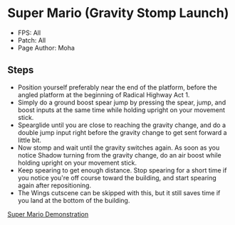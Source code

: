 # Super Mario (Gravity Stomp Launch)
- FPS: All
- Patch: All
- Page Author: Moha

## Steps
- Position yourself preferably near the end of the platform, before the angled platform at the beginning of Radical Highway Act 1.
- Simply do a ground boost spear jump by pressing the spear, jump, and boost inputs at the same time while holding upright on your movement stick.
- Spearglide until you are close to reaching the gravity change, and do a double jump input right before the gravity change to get sent forward a little bit.
- Now stomp and wait until the gravity switches again. As soon as you notice Shadow turning from the gravity change, do an air boost while holding upright on your movement stick.
- Keep spearing to get enough distance. Stop spearing for a short time if you notice you're off course toward the building, and start spearing again after repositioning.
- The Wings cutscene can be skipped with this, but it still saves time if you land at the bottom of the building.

[Super Mario Demonstration](https://github.com/user-attachments/assets/1c542a50-58eb-40c7-bd34-922b9f7f9462)

